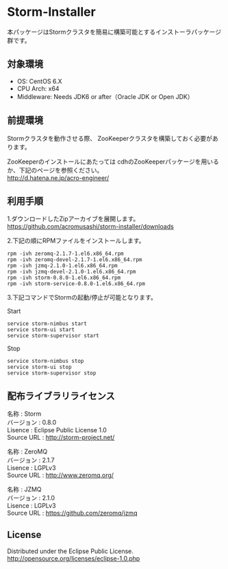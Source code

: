 # Storm-Installer

本パッケージはStormクラスタを簡易に構築可能とするインストーラパッケージ群です。

## 対象環境

* OS: CentOS 6.X
* CPU Arch: x64
* Middleware: Needs JDK6 or after（Oracle JDK or Open JDK）


## 前提環境

Stormクラスタを動作させる際、
ZooKeeperクラスタを構築しておく必要があります。

ZooKeeperのインストールにあたっては
cdhのZooKeeperパッケージを用いるか、下記のページを参照ください。  
http://d.hatena.ne.jp/acro-engineer/


## 利用手順

1.ダウンロードしたZipアーカイブを展開します。  
  https://github.com/acromusashi/storm-installer/downloads  

2.下記の順にRPMファイルをインストールします。
```
rpm -ivh zeromq-2.1.7-1.el6.x86_64.rpm  
rpm -ivh zeromq-devel-2.1.7-1.el6.x86_64.rpm  
rpm -ivh jzmq-2.1.0-1.el6.x86_64.rpm  
rpm -ivh jzmq-devel-2.1.0-1.el6.x86_64.rpm  
rpm -ivh storm-0.8.0-1.el6.x86_64.rpm  
rpm -ivh storm-service-0.8.0-1.el6.x86_64.rpm  
```


3.下記コマンドでStormの起動/停止が可能となります。

Start
```
service storm-nimbus start  
service storm-ui start  
service storm-supervisor start  
```

Stop
```
service storm-nimbus stop  
service storm-ui stop  
service storm-supervisor stop  
```

## 配布ライブラリライセンス

名称       : Storm  
バージョン : 0.8.0  
Lisence    : Eclipse Public License 1.0  
Source URL : http://storm-project.net/  

名称       : ZeroMQ  
バージョン : 2.1.7  
Lisence    : LGPLv3  
Source URL : http://www.zeromq.org/  

名称       : JZMQ  
バージョン : 2.1.0  
Lisence    : LGPLv3  
Source URL : https://github.com/zeromq/jzmq  


## License

Distributed under the Eclipse Public License.
http://opensource.org/licenses/eclipse-1.0.php

